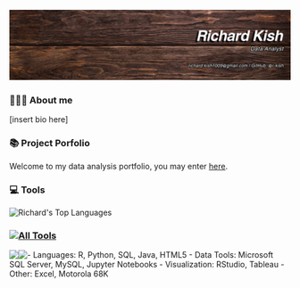 ![Banner](https://github.com/r-kish/r-kish/blob/main/Banner.png)

### 🙋🏻‍♂️ About me
[insert bio here]

### 📚 Project Porfolio
Welcome to my data analysis portfolio, you may enter [here](https://github.com/r-kish/Portfolio).

### 💻 Tools
![Richard's Top Languages](https://github-readme-stats.vercel.app/api/top-langs/?username=r-kish&layout=compact)
### [![All Tools](https://skillicons.dev/icons?i=r,python,mysql,java,html)](https://skillicons.dev) <a href="https://github.com/anuraghazra/github-readme-stats">
  <img align="left" src="https://github-readme-stats.vercel.app/api/pin/?username=anuraghazra&repo=github-readme-stats" />
</a>
<a href="https://github.com/anuraghazra/convoychat">
  <img align="left" src="https://github-readme-stats.vercel.app/api/pin/?username=anuraghazra&repo=convoychat" />
</a>
- Languages: R, Python, SQL, Java, HTML5
- Data Tools: Microsoft SQL Server, MySQL, Jupyter Notebooks
- Visualization: RStudio, Tableau
- Other: Excel, Motorola 68K

<!--
**r-kish/r-kish** is a ✨ _special_ ✨ repository because its `README.md` (this file) appears on your GitHub profile.

Here are some ideas to get you started:

- 🔭 I’m currently working on ...
- 🌱 I’m currently learning ...
- 👯 I’m looking to collaborate on ...
- 🤔 I’m looking for help with ...
- 💬 Ask me about ...
- 📫 How to reach me: ...
- 😄 Pronouns: ...
- ⚡ Fun fact: ...
-->
